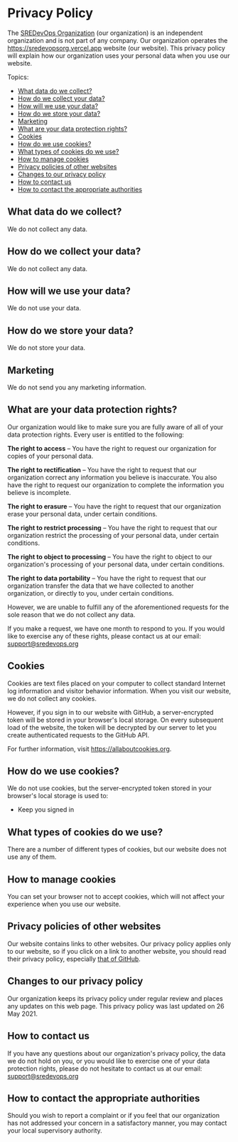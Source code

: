 # Privacy Policy

The [SREDevOps Organization][organization] (our organization) is an independent
organization and is not part of any company. Our organization operates the
<https://sredevopsorg.vercel.app> website (our website). This privacy policy will explain how
our organization uses your personal data when you use our website.

Topics:

- [What data do we collect?](#what-data-do-we-collect)
- [How do we collect your data?](#how-do-we-collect-your-data)
- [How will we use your data?](#how-will-we-use-your-data)
- [How do we store your data?](#how-do-we-store-your-data)
- [Marketing](#marketing)
- [What are your data protection rights?](#what-are-your-data-protection-rights)
- [Cookies](#cookies)
- [How do we use cookies?](#how-do-we-use-cookies)
- [What types of cookies do we use?](#what-types-of-cookies-do-we-use)
- [How to manage cookies](#how-to-manage-cookies)
- [Privacy policies of other websites](#privacy-policies-of-other-websites)
- [Changes to our privacy policy](#changes-to-our-privacy-policy)
- [How to contact us](#how-to-contact-us)
- [How to contact the appropriate authorities](#how-to-contact-the-appropriate-authorities)

## What data do we collect?

We do not collect any data.

## How do we collect your data?

We do not collect any data.

## How will we use your data?

We do not use your data.

## How do we store your data?

We do not store your data.

## Marketing

We do not send you any marketing information.

## What are your data protection rights?

Our organization would like to make sure you are fully aware of all of your
data protection rights. Every user is entitled to the following:

**The right to access** – You have the right to request our organization for
copies of your personal data.

**The right to rectification** – You have the right to request that our
organization correct any information you believe is inaccurate. You also have
the right to request our organization to complete the information you believe
is incomplete.

**The right to erasure** – You have the right to request that our organization
erase your personal data, under certain conditions.

**The right to restrict processing** – You have the right to request that our
organization restrict the processing of your personal data, under certain
conditions.

**The right to object to processing** – You have the right to object to our
organization's processing of your personal data, under certain conditions.

**The right to data portability** – You have the right to request that our
organization transfer the data that we have collected to another organization,
or directly to you, under certain conditions.

However, we are unable to fulfill any of the aforementioned requests for the
sole reason that we do not collect any data.

If you make a request, we have one month to respond to you. If you would like
to exercise any of these rights, please contact us at our email:
[support@sredevops.org][email]

## Cookies

Cookies are text files placed on your computer to collect standard Internet log
information and visitor behavior information. When you visit our website, we do
not collect any cookies.

However, if you sign in to our website with GitHub, a server-encrypted token
will be stored in your browser's local storage. On every subsequent load of the
website, the token will be decrypted by our server to let you create
authenticated requests to the GitHub API.

For further information, visit <https://allaboutcookies.org>.

## How do we use cookies?

We do not use cookies, but the server-encrypted token stored in your browser's
local storage is used to:

- Keep you signed in

## What types of cookies do we use?

There are a number of different types of cookies, but our website does not use
any of them.

## How to manage cookies

You can set your browser not to accept cookies, which will not affect your
experience when you use our website.

## Privacy policies of other websites

Our website contains links to other websites. Our privacy policy applies only
to our website, so if you click on a link to another website, you should read
their privacy policy, especially [that of GitHub][github-privacy].

## Changes to our privacy policy

Our organization keeps its privacy policy under regular review and places any
updates on this web page. This privacy policy was last updated on 26 May 2021.

## How to contact us

If you have any questions about our organization's privacy policy, the data we
do not hold on you, or you would like to exercise one of your data protection
rights, please do not hesitate to contact us at our email:
[support@sredevops.org][email]

## How to contact the appropriate authorities

Should you wish to report a complaint or if you feel that our organization has
not addressed your concern in a satisfactory manner, you may contact your local
supervisory authority.

[organization]: https://github.com/sredevopsorg
[email]: mailto:support@sredevops.org
[github-privacy]: https://docs.github.com/en/github/site-policy/github-privacy-statement
